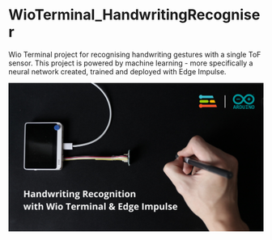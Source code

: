 # WioTerminal_HandwritingRecogniser
Wio Terminal project for recognising handwriting gestures with a single ToF sensor. This project is powered by machine learning - more specifically a neural network created, trained and deployed with Edge Impulse.

![Cover](cover.png)
